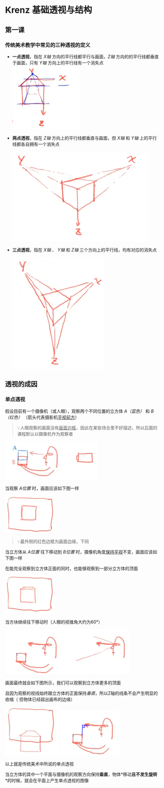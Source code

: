 # Krenz 基础透视与结构

## 第一课

### 传统美术教学中常见的三种透视的定义

+ **一点透视**，指在 *X轴* 方向的平行线都平行与画面，*Z轴* 方向的的平行线都垂直于画面，只有 *Y轴* 方向上的平行线有一个消失点
  ![一点透视](./Imgs/L1-01.png)

+ **两点透视**，指在 *Z轴* 方向上的平行线都垂直与画面，但 *X轴* 和 *Y轴* 上的平行线都各自拥有一个消失点
  
  ![两点透视](./Imgs/L1-02.png)

+ **三点透视**，指在 *X轴* 、 *Y轴* 和 *Z轴* 三个方向上的平行线，均有对应的消失点
  
  ![三点透视](./Imgs/L1-03.png)

## 透视的成因

### 单点透视

假设目前有一个摄像机（或人眼），观察两个不同位置的立方体 *A（蓝色）* 和 *B（红色）* （箭头代表摄影机<u>平视前方</u>）

> 💡人眼观察的画面没有<u>画面边框</u>，因此在某些场合里不好描述，所以后面的课程默认以摄像机作为观察者

  ![单点透视成因1](./Imgs/L1-04.png)

当观察 *A位置*  时，画面应该如下图一样

  ![单点透视成因2](./Imgs/L1-05.png)

> 💡最外侧的红色边框为画面边缘，下同

当立方体从 *A位置* 往下移动到 *B位置* 时，摄像机角度<u>保持平视</u>不变，画面应该如下图一样

在能完全观察到立方体正面的同时，也能够观察到一部分立方体的顶面

  ![单点透视成因3](./Imgs/L1-06.png)

当方块继续往下移动时（人眼的视锥角大约为60°）

  ![单点透视成因4](./Imgs/L1-07.png)  ![单点透视成因5](./Imgs/L1-08.png)

画面最终就会如下图所示，我们可以观察到立方体更多的顶面

且因为观察的视线始终跟立方体的正面保持*垂直*，所以Z轴的线条不会产生明显的收缩（
但物体已经超出画布的边缘）

  ![单点透视成因6](./Imgs/L1-09.png)  ![单点透视成因7](./Imgs/L1-10.png)

以上就是传统美术中所说的单点透视

当立方体的其中一个平面与摄像机的观察方向保持**垂直**，物体*移动<strong>且不发生旋转</strong>*的时候，就会在平面上产生单点透视的图像
